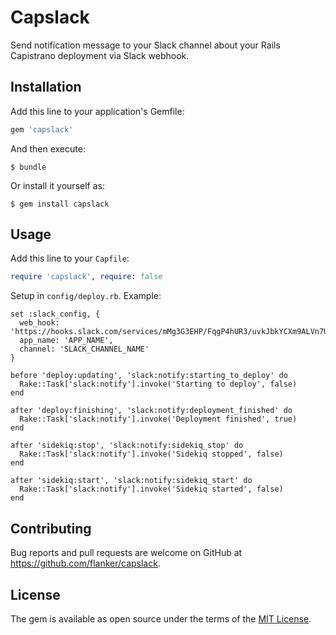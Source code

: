 # Capslack

Send notification message to your Slack channel about your Rails Capistrano deployment via Slack webhook.

## Installation

Add this line to your application's Gemfile:

```ruby
gem 'capslack'
```

And then execute:

    $ bundle

Or install it yourself as:

    $ gem install capslack

## Usage

Add this line to your `Capfile`:

```ruby
require 'capslack', require: false
```

Setup in `config/deploy.rb`. Example:

```
set :slack_config, {
  web_hook: 'https://hooks.slack.com/services/mMg3G3EHP/FqgP4hUR3/uvkJbkYCXm9ALVn7UT3M6u',
  app_name: 'APP_NAME',
  channel: 'SLACK_CHANNEL_NAME'
}

before 'deploy:updating', 'slack:notify:starting_to_deploy' do
  Rake::Task['slack:notify'].invoke('Starting to deploy', false)
end

after 'deploy:finishing', 'slack:notify:deployment_finished' do
  Rake::Task['slack:notify'].invoke('Deployment finished', true)
end

after 'sidekiq:stop', 'slack:notify:sidekiq_stop' do
  Rake::Task['slack:notify'].invoke('Sidekiq stopped', false)
end

after 'sidekiq:start', 'slack:notify:sidekiq_start' do
  Rake::Task['slack:notify'].invoke('Sidekiq started', false)
end
```

## Contributing

Bug reports and pull requests are welcome on GitHub at https://github.com/flanker/capslack.

## License

The gem is available as open source under the terms of the [MIT License](https://opensource.org/licenses/MIT).
